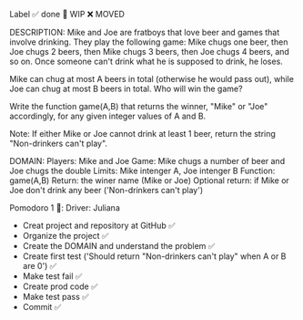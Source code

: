 Label
✅ done 🚧 WIP ❌ MOVED

DESCRIPTION:
Mike and Joe are fratboys that love beer and games that involve drinking. They play the following game: Mike chugs one beer, then Joe chugs 2 beers, then Mike chugs 3 beers, then Joe chugs 4 beers, and so on. Once someone can't drink what he is supposed to drink, he loses.

Mike can chug at most A beers in total (otherwise he would pass out), while Joe can chug at most B beers in total. Who will win the game?

Write the function game(A,B) that returns the winner, "Mike" or "Joe" accordingly, for any given integer values of A and B.

Note: If either Mike or Joe cannot drink at least 1 beer, return the string "Non-drinkers can't play".

DOMAIN: 
Players: Mike and Joe
Game: Mike chugs a number of beer and Joe chugs the double
Limits: Mike intenger A, Joe intenger B 
Function: game(A,B)
Return: the winer name (Mike or Joe)
Optional return: if Mike or Joe don't drink any beer ('Non-drinkers can't play')


Pomodoro 1 🍅: Driver: Juliana
- Creat project and repository at GitHub ✅ 
- Organize the project ✅ 
- Create the DOMAIN and understand the problem ✅
- Create first test ('Should return "Non-drinkers can't play" when A or B are 0') ✅
- Make test fail ✅
- Create prod code ✅
- Make test pass ✅
- Commit ✅